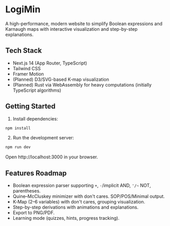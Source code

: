 # LogiMin

A high-performance, modern website to simplify Boolean expressions and Karnaugh maps with interactive visualization and step-by-step explanations.

## Tech Stack

- Next.js 14 (App Router, TypeScript)
- Tailwind CSS
- Framer Motion
- (Planned) D3/SVG-based K‑map visualization
- (Planned) Rust via WebAssembly for heavy computations (initially TypeScript algorithms)

## Getting Started

1. Install dependencies:

```bash
npm install
```

2. Run the development server:

```bash
npm run dev
```

Open http://localhost:3000 in your browser.

## Features Roadmap

- Boolean expression parser supporting `+`, `·`/implicit AND, `'/~` NOT, parentheses.
- Quine–McCluskey minimizer with don't cares. SOP/POS/Minimal output.
- K‑Map (2–6 variables) with don't cares, grouping visualization.
- Step-by-step derivations with animations and explanations.
- Export to PNG/PDF.
- Learning mode (quizzes, hints, progress tracking).
